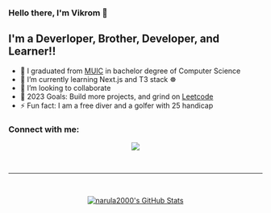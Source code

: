 ### Hello there, I'm Vikrom 👋
## I'm a Deverloper, Brother, Developer, and Learner!!

- 🔭 I graduated from [MUIC](https://muic.mahidol.ac.th/eng/) in bachelor degree of Computer Science
- 🌱 I’m currently learning Next.js and T3 stack ☸️
- 👯 I’m looking to collaborate
- 🥅 2023 Goals: Build more projects, and grind on [Leetcode](https://leetcode.com/narula2000/)
- ⚡ Fun fact: I am a free diver and a golfer with 25 handicap

### Connect with me:

<p align="center">
  <a href="https://www.linkedin.com/in/vikrom-narula-36aa33184/">
    <img src="https://img.shields.io/badge/LinkedIn-0077B5?style=for-the-badge&logo=linkedin&logoColor=white" />
  </a>
</p>

<br />

---

<br />

<p align="center">
  <a href="https://github.com/narula2000">
    <img align="center" alt="narula2000's GitHub Stats" src="https://github-readme-stats.vercel.app/api?username=narula2000&show_icons=true&hide_border=true&theme=tokyonight" />
  </a>
</p>
